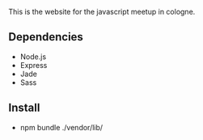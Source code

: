 This is the website for the javascript meetup in cologne.

## Dependencies

  * Node.js
  * Express
  * Jade
  * Sass

## Install
  * npm bundle ./vendor/lib/